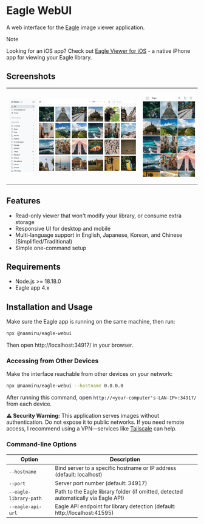 # Eagle WebUI

A web interface for the [Eagle](https://eagle.cool/) image viewer application.

> [!NOTE]
> Looking for an iOS app? Check out [Eagle Viewer for iOS](https://github.com/naamiru/eagle-viewer-ios) - a native iPhone app for viewing your Eagle library.

## Screenshots

<table>
<tr>
<td width="70%">

![PC](docs/screenshots/pc.png)

</td>
<td width="30%">

![Mobile](docs/screenshots/mobile.png)

</td>
</tr>
</table>

## Features

- Read-only viewer that won't modify your library, or consume extra storage
- Responsive UI for desktop and mobile
- Multi-language support in English, Japanese, Korean, and Chinese (Simplified/Traditional)
- Simple one-command setup

## Requirements

- Node.js >= 18.18.0
- Eagle app 4.x

## Installation and Usage

Make sure the Eagle app is running on the same machine, then run:

```bash
npx @naamiru/eagle-webui
```

Then open http://localhost:34917/ in your browser.

### Accessing from Other Devices

Make the interface reachable from other devices on your network:

```bash
npx @naamiru/eagle-webui --hostname 0.0.0.0
```

After running this command, open `http://<your-computer's-LAN-IP>:34917/` from each device.

**⚠️ Security Warning:** This application serves images without authentication. Do not expose it to public networks. If you need remote access, I recommend using a VPN—services like [Tailscale](https://tailscale.com) can help.

### Command-line Options

| Option                 | Description                                                                         |
| ---------------------- | ----------------------------------------------------------------------------------- |
| `--hostname`           | Bind server to a specific hostname or IP address (default: localhost)               |
| `--port`               | Server port number (default: 34917)                                                 |
| `--eagle-library-path` | Path to the Eagle library folder (if omitted, detected automatically via Eagle API) |
| `--eagle-api-url`      | Eagle API endpoint for library detection (default: http://localhost:41595)          |
